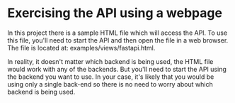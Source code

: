 # Exercising the API using a webpage

In this project there is a sample HTML file which will access the API.  To use this file, you'll need to start the API and then open the file in a web browser.  The file is located at: examples/views/fastapi.html.

In reality, it doesn't matter which backend is being used, the HTML file would work with any of the backends.  But you'll need to start the API using the backend you want to use.  In your case, it's likely that you would be using only a single back-end so there is no need to worry about which backend is being used.